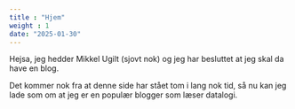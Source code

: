```yaml
---
title : "Hjem"
weight : 1
date: "2025-01-30"
---
```


Hejsa, jeg hedder Mikkel Ugilt (sjovt nok) og jeg har besluttet at jeg skal da
have en blog.

Det kommer nok fra at denne side har stået tom i lang nok tid, så nu kan jeg lade som om at jeg er en populær blogger som læser datalogi.


